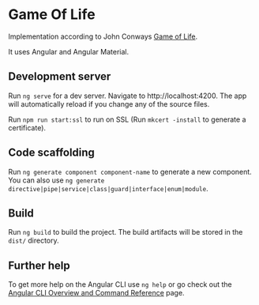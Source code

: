 # Game Of Life

Implementation according to John Conways [Game of Life](https://en.wikipedia.org/wiki/Conway%27s_Game_of_Life).

It uses Angular and Angular Material.

## Development server

Run `ng serve` for a dev server. Navigate to http://localhost:4200. The app will automatically reload if you change any of the source files.

Run `npm run start:ssl` to run on SSL (Run `mkcert -install` to generate a certificate).

## Code scaffolding

Run `ng generate component component-name` to generate a new component. You can also use `ng generate directive|pipe|service|class|guard|interface|enum|module`.

## Build

Run `ng build` to build the project. The build artifacts will be stored in the `dist/` directory.

## Further help

To get more help on the Angular CLI use `ng help` or go check out the [Angular CLI Overview and Command Reference](https://angular.io/cli) page.
